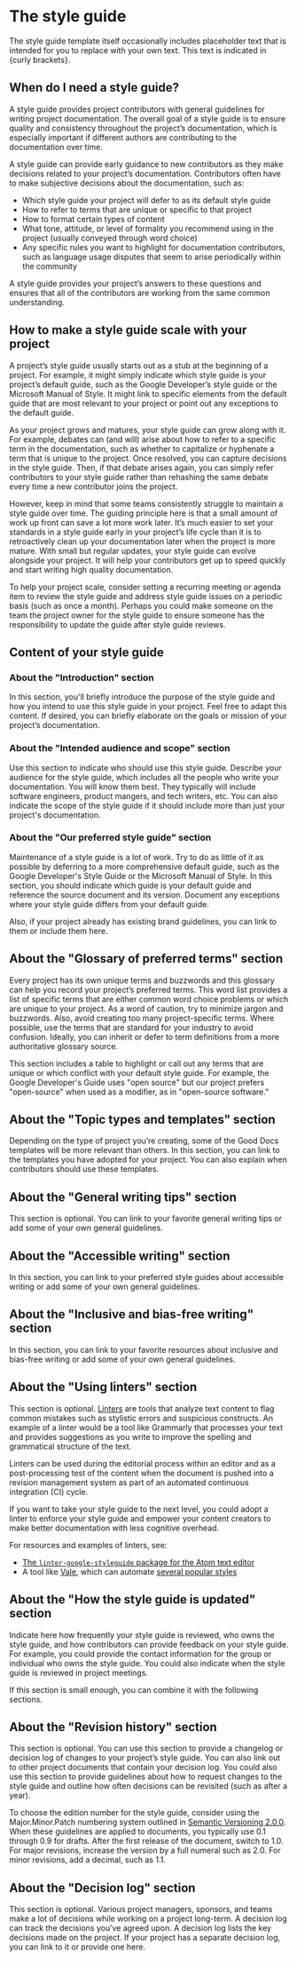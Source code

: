 # The style guide

The style guide template itself occasionally includes placeholder text that
is intended for you to replace with your own text. This text is indicated in
{curly brackets}.

## When do I need a style guide?

A style guide provides project contributors with general guidelines for writing
project documentation. The overall goal of a style guide is to ensure quality
and consistency throughout the project’s documentation, which is especially
important if different authors are contributing to the documentation over time.

A style guide can provide early guidance to new contributors as they make
decisions related to your project’s documentation. Contributors often have to
make subjective decisions about the documentation, such as:

- Which style guide your project will defer to as its default style guide
- How to refer to terms that are unique or specific to that project
- How to format certain types of content
- What tone, attitude, or level of formality you recommend using in the project
  (usually conveyed through word choice)
- Any specific rules you want to highlight for documentation contributors, such
  as language usage disputes that seem to arise periodically within the
  community

A style guide provides your project’s answers to these questions and ensures
that all of the contributors are working from the same common understanding.

## How to make a style guide scale with your project

A project’s style guide usually starts out as a stub at the beginning of a
project. For example, it might simply indicate which style guide is your
project’s default guide, such as the Google Developer’s style guide or the
Microsoft Manual of Style. It might link to specific elements from the default
guide that are most relevant to your project or point out any exceptions to the
default guide.

As your project grows and matures, your style guide can grow along with it. For
example, debates can (and will) arise about how to refer to a specific term in
the documentation, such as whether to capitalize or hyphenate a term that is
unique to the project. Once resolved, you can capture decisions in the style
guide. Then, if that debate arises again, you can simply refer contributors to
your style guide rather than rehashing the same debate every time a new
contributor joins the project.

However, keep in mind that some teams consistently struggle to maintain a style
guide over time. The guiding principle here is that a small amount of work up
front can save a lot more work later. It’s much easier to set your standards in
a style guide early in your project’s life cycle than it is to retroactively
clean up your documentation later when the project is more mature. With small
but regular updates, your style guide can evolve alongside your project. It will
help your contributors get up to speed quickly and start writing high quality
documentation.

To help your project scale, consider setting a recurring meeting or agenda item
to review the style guide and address style guide issues on a periodic basis
(such as once a month). Perhaps you could make someone on the team the project
owner for the style guide to ensure someone has the responsibility to update the
guide after style guide reviews.

## Content of your style guide

### About the "Introduction" section

In this section, you'll briefly introduce the purpose of the style guide and how
you intend to use this style guide in your project. Feel free to adapt this
content. If desired, you can briefly elaborate on the goals or mission of your
project’s documentation.

### About the "Intended audience and scope" section

Use this section to indicate who should use this style guide. Describe your
audience for the style guide, which includes all the people who write your
documentation. You will know them best. They typically will include software
engineers, product mangers, and tech writers, etc. You can also indicate the
scope of the style guide if it should include more than just your project's
documentation.

### About the "Our preferred style guide" section

Maintenance of a style guide is a lot of work. Try to do as little of it as
possible by deferring to a more comprehensive default guide, such as the Google
Developer's Style Guide or the Microsoft Manual of Style. In this section,
you should indicate which guide is your default guide and reference the source
document and its version. Document any exceptions where your style guide differs
from your default guide.

Also, if your project already has existing brand guidelines, you can link to
them or include them here.

## About the "Glossary of preferred terms" section

Every project has its own unique terms and buzzwords and this glossary can help
you record your project’s preferred terms. This word list provides a list of
specific terms that are either common word choice problems or which are unique
to your project. As a word of caution, try to minimize jargon and buzzwords.
Also, avoid creating too many project-specific terms. Where possible, use the
terms that are standard for your industry to avoid confusion. Ideally, you can
inherit or defer to term definitions from a more authoritative glossary source.

This section includes a table to highlight or call out any terms that are unique
or which conflict with your default style guide. For example, the Google
Developer's Guide uses "open source" but our project prefers "open-source" when
used as a modifier, as in "open-source software."

## About the "Topic types and templates" section

Depending on the type of project you’re creating, some of the Good Docs
templates will be more relevant than others. In this section, you can link to
the templates you have adopted for your project. You can also explain when
contributors should use these templates.

## About the "General writing tips" section

This section is optional. You can link to your favorite general writing tips or
add some of your own general guidelines.

## About the "Accessible writing" section

In this section, you can link to your preferred style guides about accessible
writing or add some of your own general guidelines.

## About the "Inclusive and bias-free writing" section

In this section, you can link to your favorite resources about inclusive and
bias-free writing or add some of your own general guidelines.

## About the "Using linters" section

This section is optional. [Linters](https://www.writethedocs.org/guide/tools/testing/#style-guide-checking-and-linting)
are tools that analyze text content to flag common mistakes such as stylistic
errors and suspicious constructs. An example of a linter would be a tool like
Grammarly that processes your text and provides suggestions as you write to
improve the spelling and grammatical structure of the text.

Linters can be used during the editorial process within an editor and as a
post-processing test of the content when the document is pushed into a revision
management system as part of an automated continuous integration (CI) cycle.

If you want to take your style guide to the next level, you could adopt a linter
to enforce your style guide and empower your content creators to make better
documentation with less cognitive overhead.

For resources and examples of linters, see:

- [The `linter-google-styleguide` package for the Atom text editor](https://atom.io/packages/linter-google-styleguide)
- A tool like [Vale](https://www.writethedocs.org/guide/tools/testing/#vale),
  which can automate [several popular styles](https://github.com/errata-ai/styles)

## About the "How the style guide is updated" section

Indicate here how frequently your style guide is reviewed, who owns the style
guide, and how contributors can provide feedback on your style guide. For
example, you could provide the contact information for the group or individual
who owns the style guide. You could also indicate when the style guide is
reviewed in project meetings.

If this section is small enough, you can combine it with the following sections.

## About the "Revision history" section

This section is optional. You can use this section to provide a changelog or
decision log of changes to your project’s style guide. You can also link out to
other project documents that contain your decision log. You could also use this
section to provide guidelines about how to request changes to the style guide
and outline how often decisions can be revisited (such as after a year).

To choose the edition number for the style guide, consider using the
Major.Minor.Patch numbering system outlined in
[Semantic Versioning 2.0.0](https://semver.org/). When these
guidelines are applied to documents, you typically use 0.1 through 0.9 for
drafts. After the first release of the document, switch to 1.0. For major
revisions, increase the version by a full numeral such as 2.0. For minor
revisions, add a decimal, such as 1.1.

## About the "Decision log" section

This section is optional. Various project managers, sponsors, and teams make a
lot of decisions while working on a project long-term. A decision log can track
the decisions you’ve agreed upon. A decision log lists the key decisions made on
the project. If your project has a separate decision log, you can link to it or
provide one here.
